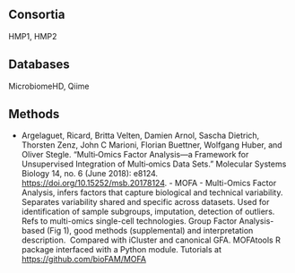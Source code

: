 ## Consortia

HMP1, HMP2

## Databases

MicrobiomeHD, Qiime

## Methods

- Argelaguet, Ricard, Britta Velten, Damien Arnol, Sascha Dietrich, Thorsten Zenz, John C Marioni, Florian Buettner, Wolfgang Huber, and Oliver Stegle. “Multi‐Omics Factor Analysis—a Framework for Unsupervised Integration of Multi‐omics Data Sets.” Molecular Systems Biology 14, no. 6 (June 2018): e8124. https://doi.org/10.15252/msb.20178124. - MOFA - Multi-Omics Factor Analysis, infers factors that capture biological and technical variability. Separates variability shared and specific across datasets. Used for identification of sample subgroups, imputation, detection of outliers. Refs to multi-omics single-cell technologies. Group Factor Analysis-based (Fig 1), good methods (supplemental) and interpretation description.  Compared with iCluster and canonical GFA. MOFAtools R package interfaced with a Python module. Tutorials at https://github.com/bioFAM/MOFA
